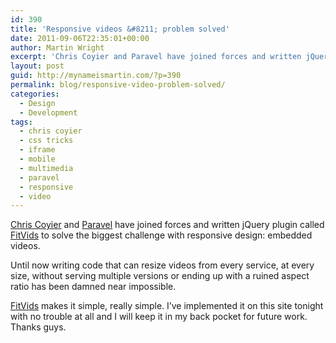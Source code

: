 ```yaml
---
id: 390
title: 'Responsive videos &#8211; problem solved'
date: 2011-09-06T22:35:01+00:00
author: Martin Wright
excerpt: 'Chris Coyier and Paravel have joined forces and written jQuery plugin called FitVids to solve the biggest challenge with responsive design: embedded videos.'
layout: post
guid: http://mynameismartin.com/?p=390
permalink: blog/responsive-video-problem-solved/
categories:
  - Design
  - Development
tags:
  - chris coyier
  - css tricks
  - iframe
  - mobile
  - multimedia
  - paravel
  - responsive
  - video
---
```

<a href="http://twitter.com/chriscoyier" target="_blank">Chris Coyier</a> and <a href="http://paravelinc.com/" target="_blank">Paravel</a> have joined forces and written jQuery plugin called <a href="http://fitvidsjs.com/" target="_blank">FitVids</a> to solve the biggest challenge with responsive design: embedded videos.

Until now writing code that can resize videos from every service, at every size, without serving multiple versions or ending up with a ruined aspect ratio has been damned near impossible.

<a href="http://fitvidsjs.com/" target="_blank">FitVids</a> makes it simple, really simple. I&#8217;ve implemented it on this site tonight with no trouble at all and I will keep it in my back pocket for future work. Thanks guys.